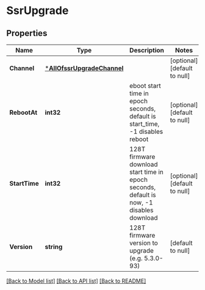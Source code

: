# SsrUpgrade

## Properties
Name | Type | Description | Notes
------------ | ------------- | ------------- | -------------
**Channel** | [***AllOfssrUpgradeChannel**](AllOfssrUpgradeChannel.md) |  | [optional] [default to null]
**RebootAt** | **int32** | eboot start time in epoch seconds, default is start_time, -1 disables reboot | [optional] [default to null]
**StartTime** | **int32** | 128T firmware download start time in epoch seconds, default is now, -1 disables download | [optional] [default to null]
**Version** | **string** | 128T firmware version to upgrade (e.g. 5.3.0-93) | [default to null]

[[Back to Model list]](../README.md#documentation-for-models) [[Back to API list]](../README.md#documentation-for-api-endpoints) [[Back to README]](../README.md)

